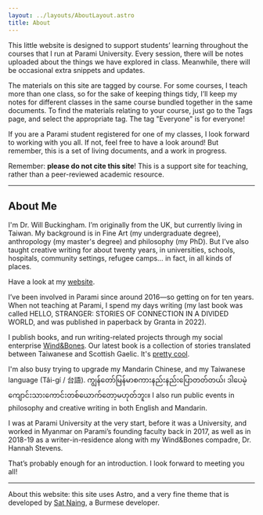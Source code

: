 ```yaml
---
layout: ../layouts/AboutLayout.astro
title: About
---
```

This little website is designed to support students’ learning throughout the courses that I run at Parami University. Every session, there will be notes uploaded about the things we have explored in class. Meanwhile, there will be occasional extra snippets and updates.

The materials on this site are tagged by course. For some courses, I teach more than one class, so for the sake of keeping things tidy, I’ll keep my notes for different classes in the same course bundled together in the same documents. To find the materials relating to your course, just go to the Tags page, and select the appropriate tag. The tag "Everyone" is for everyone!

If you are a Parami student registered for one of my classes, I look forward to working with you all. If not, feel free to have a look around! But remember, this is a set of living documents, and a work in progress.

Remember: **please do not cite this site**! This is a support site for teaching, rather than a peer-reviewed academic resource.

* * *

## About Me

I'm Dr. Will Buckingham. I’m originally from the UK, but currently living in Taiwan. My background is in Fine Art (my undergraduate degree), anthropology (my master's degree) and philosophy (my PhD). But I’ve also taught creative writing for about twenty years, in universities, schools, hospitals, community settings, refugee camps… in fact, in all kinds of places.

Have a look at my [website](https://www.willbuckingham.com).

I’ve been involved in Parami since around 2016—so getting on for ten years. When not teaching at Parami, I spend my days writing (my last book was called HELLO, STRANGER: STORIES OF CONNECTION IN A DIVIDED WORLD, and was published in paperback by Granta in 2022).

I publish books, and run writing-related projects through my social enterprise [Wind&Bones](https://books.windandbones.com). Our latest book is a collection of stories translated between Taiwanese and Scottish Gaelic. It's [pretty cool](https://taigael.com).

I'm also busy trying to upgrade my Mandarin Chinese, and my Taiwanese language (Tâi-gí / 台語). ကျွန်တော်မြန်မာစကားနည်းနည်းပြောတတ်တယ်၊ ဒါပေမဲ့ကျောင်းသားကောင်းတစ်ယောက်တော့မဟုတ်ဘူး။ I also run public events in philosophy and creative writing in both English and Mandarin.

I was at Parami University at the very start, before it was a University, and worked in Myanmar on Parami’s founding faculty back in 2017, as well as in 2018-19 as a writer-in-residence along with my Wind&Bones compadre, Dr. Hannah Stevens.

That’s probably enough for an introduction. I look forward to meeting you all!

* * *

About this website: this site uses Astro, and a very fine theme that is developed by [Sat Naing](https://satnaing.dev), a Burmese developer.